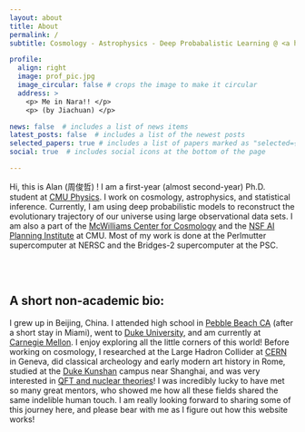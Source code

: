 ```yaml
---
layout: about
title: About
permalink: /
subtitle: Cosmology - Astrophysics - Deep Probabalistic Learning @ <a href='cmu.edu'>CMU</a>

profile:
  align: right
  image: prof_pic.jpg
  image_circular: false # crops the image to make it circular
  address: >
    <p> Me in Nara!! </p>   
    <p> (by Jiachuan) </p>

news: false  # includes a list of news items
latest_posts: false  # includes a list of the newest posts
selected_papers: true # includes a list of papers marked as "selected={true}"
social: true  # includes social icons at the bottom of the page

---
```

Hi, this is Alan (周俊哲) ! I am a first-year (almost second-year) Ph.D. student at [CMU Physics](https://www.cmu.edu/physics/). I work on cosmology, astrophysics, and statistical inference. Currently, I am using deep probabilistic models to reconstruct the evolutionary trajectory of our universe using large observational data sets. I am also a part of the [McWilliams Center for Cosmology](https://www.cmu.edu/cosmology/) and the [NSF AI Planning Institute](https://www.cmu.edu/ai-physics-institute/) at CMU. Most of my work is done at the Perlmutter supercomputer at NERSC and the Bridges-2 supercomputer at the PSC.

<br/><br/>

## A short non-academic bio:
I grew up in Beijing, China. I attended high school in [Pebble Beach CA](https://stevensonschool.org/) (after a short stay in Miami), went to [Duke University](https://duke.edu/), and am currently at [Carnegie Mellon](https://www.cmu.edu/). I enjoy exploring all the little corners of this world! Before working on cosmology, I researched at the Large Hadron Collider at [CERN](https://www.home.cern/) in Geneva, did classical archeology and early modern art history in Rome, studied at the [Duke Kunshan](https://www.dukekunshan.edu.cn/) campus near Shanghai, and was very interested in [QFT and nuclear theories](https://arxiv.org/abs/2111.13780)! I was incredibly lucky to have met so many great mentors, who showed me how all these fields shared the same indelible human touch. I am really looking forward to sharing some of this journey here, and please bear with me as I figure out how this website works!
<br/><br/>

<!-- Write your biography here. Tell the world about yourself. Link to your favorite [subreddit](http://reddit.com). You can put a picture in, too. The code is already in, just name your picture `prof_pic.jpg` and put it in the `img/` folder.

Put your address / P.O. box / other info right below your picture. You can also disable any of these elements by editing `profile` property of the YAML header of your `_pages/about.md`. Edit `_bibliography/papers.bib` and Jekyll will render your [publications page](/al-folio/publications/) automatically.

Link to your social media connections, too. This theme is set up to use [Font Awesome icons](http://fortawesome.github.io/Font-Awesome/) and [Academicons](https://jpswalsh.github.io/academicons/), like the ones below. Add your Facebook, Twitter, LinkedIn, Google Scholar, or just disable all of them. -->
